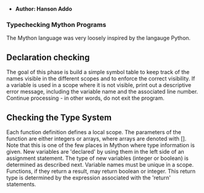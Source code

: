 * **Author: Hanson Addo**
### **Typechecking Mython Programs**

The Mython language was very loosely inspired by the langauge Python. 

## Declaration checking

The goal of this phase is build a simple symbol table to keep track of the names visible in the different scopes and to enforce the correct visibility. If a variable is used in a scope where it is not visible, print out a descriptive error message, including the variable name and the associated line number. Continue processing - in other words, do not exit the program.

## Checking the Type System

Each function definition defines a local scope. The parameters of the function are either integers or arrays, where arrays are denoted with []. Note that this is one of the few places in Mython where type information is given. New variables are 'declared' by using them in the left side of an assignment statement. The type of new variables (integer or boolean) is determined as described next. Variable names must be unique in a scope. Functions, if they return a result, may return boolean or integer. This return type is determined by the expression associated with the 'return' statements. 
